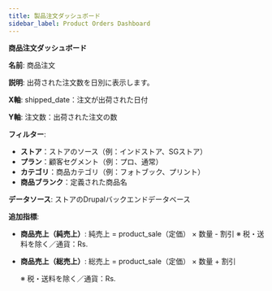 ```yaml
---
title: 製品注文ダッシュボード
sidebar_label: Product Orders Dashboard
---
```

**商品注文ダッシュボード**

 **名前**: 商品注文

 **説明**: 出荷された注文数を日別に表示します。

**X軸**:
 shipped_date：注文が出荷された日付

**Y軸**:
 注文数：出荷された注文の数

**フィルター**:

* **ストア**：ストアのソース（例：インドストア、SGストア）
* **プラン**：顧客セグメント（例：プロ、通常）
* **カテゴリ**：商品カテゴリ（例：フォトブック、プリント）
* **商品ブランク**：定義された商品名

**データソース**:
 ストアのDrupalバックエンドデータベース

 **追加指標**:

* **商品売上（純売上）**:
   純売上 = product_sale（定価） × 数量 - 割引
   ※ 税・送料を除く／通貨：Rs.
* **商品売上（総売上）**:
   総売上 = product_sale（定価） × 数量 + 割引

   ※ 税・送料を除く／通貨：Rs.
